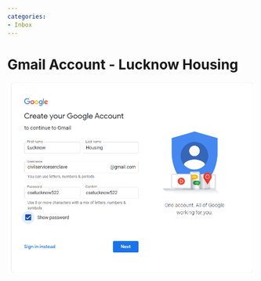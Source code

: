 ```yaml
---
categories:
- Inbox
---
```

# Gmail Account - Lucknow Housing

  

![](../files/dc8ad5d7-8c47-46ae-94b3-c4dcf91f1b12.png)